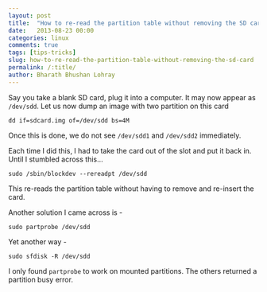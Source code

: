 ```yaml
---
layout: post
title:  "How to re-read the partition table without removing the SD card"
date:   2013-08-23 00:00
categories: linux
comments: true
tags: [tips-tricks]
slug: how-to-re-read-the-partition-table-without-removing-the-sd-card
permalink: /:title/
author: Bharath Bhushan Lohray
---
```

Say you take a blank SD card, plug it into a computer. It may now appear as `/dev/sdd`. Let us now dump an image with two partition on this card

```
dd if=sdcard.img of=/dev/sdd bs=4M
```

Once this is done, we do not see `/dev/sdd1` and `/dev/sdd2` immediately.

Each time I did this, I had to take the card out of the slot and put it back in. Until I stumbled across this…

```
sudo /sbin/blockdev --rereadpt /dev/sdd
```

This re-reads the partition table without having to remove and re-insert  the card.

Another solution I came across is -

```
sudo partprobe /dev/sdd
```

Yet another way -

```
sudo sfdisk -R /dev/sdd
```

I only found `partprobe` to work on mounted partitions. The others returned a partition busy error.
